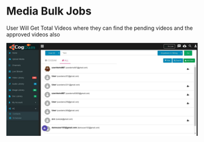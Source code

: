 # Media Bulk Jobs

User Will Get Total Videos where they can find the pending videos and the approved videos also

![](../.gitbook/assets/image%20%28153%29.png)

